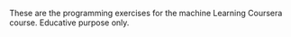 These are the programming exercises for the machine Learning Coursera course.
Educative purpose only.
